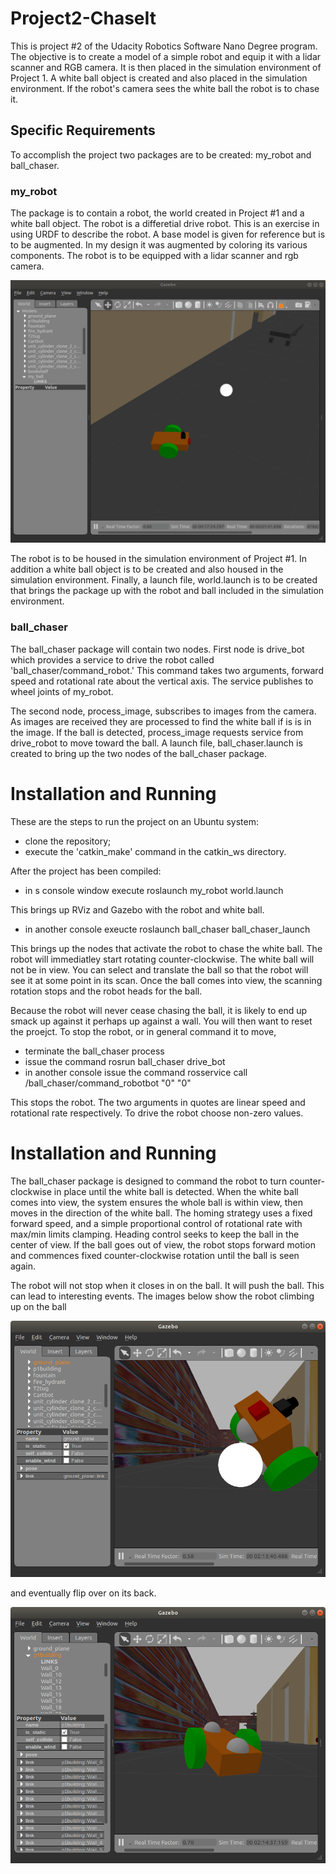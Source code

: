 # Project2-ChaseIt
This is project #2 of the Udacity Robotics Software Nano Degree program. The objective is to create a model of a simple robot and equip it with a lidar scanner and RGB camera. It is then placed in the simulation environment of Project 1. A white ball object is created and also placed in the simulation environment. If the robot's camera sees the white ball the robot is to chase it.

## Specific Requirements
To accomplish the project two packages are to be created: my_robot and ball_chaser.

### my_robot
The package is to contain a robot, the world created in Project #1 and a white ball object. The robot is a differetial drive robot. This is an exercise in using URDF to describe the robot. A base model is given for reference but is to be augmented. In my design it was augmented by coloring its various components. The robot is to be equipped with a lidar scanner and rgb camera.

![my_robot](</workspace/images/ballchaser.gif>)

The robot is to be housed in the simulation environment of Project #1. In addition a white ball object is to be created and also housed in the simulation environment. Finally, a launch file, world.launch is to be created that brings the package up with the robot and ball included in the simulation environment.

### ball_chaser
The ball_chaser package will contain two nodes. First node is drive_bot which provides a service to drive the robot called 'ball_chaser/command_robot.' This command takes two arguments, forward speed and rotational rate about the vertical axis. The service publishes to wheel joints of my_robot.

The second node, process_image, subscribes to images from the camera. As images are received they are processed to find the white ball if is is in the image. If the ball is detected, process_image requests service from drive_robot to move toward the ball. A launch file, ball_chaser.launch is created to bring up the two nodes of the ball_chaser package.

# Installation and Running
These are the steps to run the project on an Ubuntu system:

- clone the repository;
- execute the 'catkin_make' command in the catkin_ws directory.

After the project has been compiled:

- in s console window execute
roslaunch my_robot world.launch

This brings up RViz and Gazebo with the robot and white ball.

- in another console exeucte
roslaunch ball_chaser ball_chaser_launch

This brings up the nodes that activate the robot to chase the white ball. The robot will immediatley start rotating counter-clockwise. The white ball will not be in view. You can select and translate the ball so that the robot will see it at some point in its scan. Once the ball comes into view, the scanning rotation stops and the robot heads for the ball.

Because the robot will never cease chasing the ball, it is likely to end up smack up against it perhaps up against a wall. You will then want to reset the proejct. To stop the robot, or in general command it to move,

- terminate the ball_chaser process
- issue the command
rosrun ball_chaser drive_bot
- in another console issue the command
rosservice call /ball_chaser/command_robotbot "0" "0"

This stops the robot. The two arguments in quotes are linear speed and rotational rate respectively. To drive the robot choose non-zero values.

# Installation and Running
The ball_chaser package is designed to command the robot to turn counter-clockwise in place until the white ball is detected. When the white ball comes into view, the system ensures the whole ball is within view, then moves in the direction of the white ball. The homing strategy uses a fixed forward speed, and a simple proportional control of rotational rate with max/min limits clamping. Heading control seeks to keep the ball in the center of view. If the ball goes out of view, the robot stops forward motion and commences fixed counter-clockwise rotation until the ball is seen again.

The robot will not stop when it closes in on the ball. It will push the ball. This can lead to interesting events. The images below show the robot climbing up on the ball

![climbing](</workspace/images/bot_climbing_ball.png>)

and eventually flip over on its back.

![climbing](</workspace/images/bot_rolled_over.png>)


